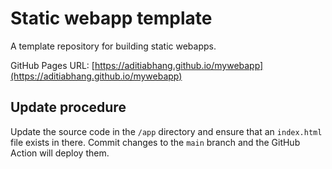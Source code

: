 # Static webapp template

A template repository for building static webapps.

GitHub Pages URL: [https://aditiabhang.github.io/mywebapp](https://aditiabhang.github.io/mywebapp)

## Update procedure

Update the source code in the `/app` directory and ensure that an `index.html` file exists in there. Commit changes to the `main` branch and the GitHub Action will deploy them.